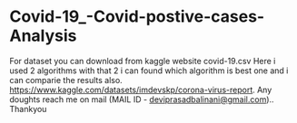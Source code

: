 # Covid-19_-Covid-postive-cases-Analysis
For dataset you can download from kaggle website covid-19.csv
Here i used 2 algorithms with that 2 i can found which algorithm is best one and i can comparie the results also.
https://www.kaggle.com/datasets/imdevskp/corona-virus-report. 
Any doughts reach me on mail
(MAIL ID - deviprasadbalinani@gmail.com)..
Thankyou

